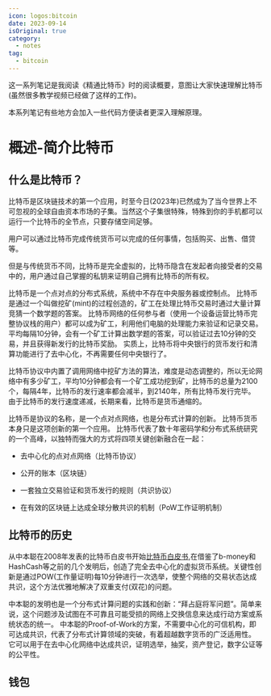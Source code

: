 ```yaml
---
icon: logos:bitcoin
date: 2023-09-14
isOriginal: true
category:
  - notes
tag:
  - bitcoin
---
```


这一系列笔记是我阅读《精通比特币》时的阅读概要，意图让大家快速理解比特币(虽然很多教学视频已经做了这样的工作)。

本系列笔记有些地方会加入一些代码方便读者更深入理解原理。

<!-- more -->

# 概述-简介比特币

## 什么是比特币？

比特币是区块链技术的第一个应用，时至今日(2023年)已然成为了当今世界上不可忽视的全球自由资本市场的子集。当然这个子集很特殊，特殊到你的手机都可以运行一个比特币的全节点，只要存储空间足够。

用户可以通过比特币完成传统货币可以完成的任何事情，包括购买、出售、借贷等。

但是与传统货币不同，比特币是完全虚拟的，比特币隐含在发起者向接受者的交易中的，用户通过自己掌握的私钥来证明自己拥有比特币的所有权。

比特币是一个点对点的分布式系统，系统中不存在中央服务器或控制点。 比特币是通过一个叫做挖矿(mint)的过程创造的，矿工在处理比特币交易时通过大量计算竞猜一个数学题的答案。 比特币网络的任何参与者（使用一个设备运营比特币完整协议栈的用户）都可以成为矿工，利用他们电脑的处理能力来验证和记录交易。 平均每隔10分钟，会有一个矿工计算出数学题的答案，可以验证过去10分钟的交易，并且获得新发行的比特币奖励。 实质上，比特币将中央银行的货币发行和清算功能进行了去中心化，不再需要任何中央银行了。

比特币协议中内置了调用网络中挖矿方法的算法，难度是动态调整的，所以无论网络中有多少矿工，平均10分钟都会有一个矿工成功挖到矿，比特币的总量为2100个，每隔4年，比特币的发行速率都会减半，到2140年，所有比特币发行完毕。 由于比特币的发行速度递减，长期来看，比特币是货币通缩的。

比特币是协议的名称，是一个点对点网络，也是分布式计算的创新。 比特币货币本身只是这项创新的第一个应用。 比特币代表了数十年密码学和分布式系统研究的一个高峰，以独特而强大的方式将四项关键创新融合在一起：

- 去中心化的点对点网络（比特币协议）

- 公开的账本（区块链）

- 一套独立交易验证和货币发行的规则（共识协议）

- 在有效的区块链上达成全球分散共识的机制（PoW工作证明机制）

## 比特币的历史

从中本聪在2008年发表的比特币白皮书开始[比特币白皮书](https://github.com/inoutcode/bitcoin_book_2nd/blob/master/%E7%AC%AC%E4%B8%80%E7%AB%A0.asciidoc#satoshi_whitepaper),在借鉴了b-money和HashCash等之前的几个发明后，创造了完全去中心化的虚拟货币系统。关键性创新是通过POW(工作量证明)每10分钟进行一次选举，使整个网络的交易状态达成共识，这个方法优雅地解决了双重支付(双花)的问题。

中本聪的发明也是一个分布式计算问题的实践和创新：“拜占庭将军问题”。简单来说，这个问题涉及试图在不可靠且可能受损的网络上交换信息来达成行动方案或系统状态的统一。 中本聪的Proof-of-Work的方案，不需要中心化的可信机构，即可达成共识，代表了分布式计算领域的突破，有着超越数字货币的广泛适用性。 它可以用于在去中心化网络中达成共识，证明选举，抽奖，资产登记，数字公证等的公平性。

## 钱包



